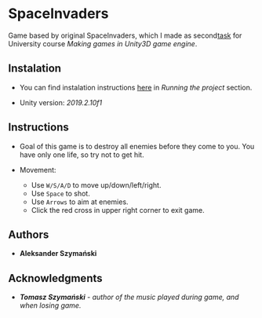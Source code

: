 # SpaceInvaders

Game based by original SpaceInvaders, which I made as second[task](./Lista02.pdf) for University course *Making games in Unity3D game engine*.

## Instalation

* You can find instalation instructions [here](https://github.com/Bitterisland6/Unity/blob/master/README.md) in *Running the project* section.

* Unity version: *2019.2.10f1*

## Instructions

* Goal of this game is to destroy all enemies before they come to you. You have only one life, so try not to get hit.

* Movement:
  - Use `W/S/A/D` to move up/down/left/right.
  - Use `Space` to shot.
  - Use `Arrows` to aim at enemies.
  - Click the red cross in upper right corner to exit game.

## Authors
* **Aleksander Szymański**

## Acknowledgments

* ***Tomasz Szymański*** *- author of the music played during game, and when losing game.*